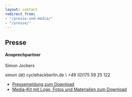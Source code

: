 ```yaml
---
layout: contact
redirect_from:
- "/presse-und-media/"
- "/presse/"
---
```


## Presse

#### Ansprechpartner
Simon Jockers

simon (ät) cyclehackberlin.de \\
+49 (0)175 59 25 122

- [Pressemeldung zum Download](/downloads/cyclehack-pressemeldung-2017.pdf)
- [Media-Kit mit Logo, Fotos und Materialien zum Download](/downloads/mediakit.zip)
